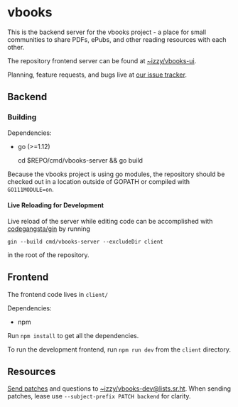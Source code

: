 # vbooks

This is the backend server for the vbooks project - a place for small 
communities to share PDFs, ePubs, and other reading resources with each other.

The repository frontend server can be found at 
[~izzy/vbooks-ui](https://git.sr.ht/~izzy/vbooks-ui).

Planning, feature requests, and bugs live at 
[our issue tracker](https://todo.sr.ht/~izzy/vbooks).


## Backend

### Building

Dependencies:
* go (>=1.12)

    cd $REPO/cmd/vbooks-server && go build

Because the vbooks project is using go modules, the repository should be checked
out in a location outside of GOPATH or compiled with `GO111MODULE=on`.

#### Live Reloading for Development

Live reload of the server while editing code can be accomplished with
[codegangsta/gin](https://github.com/codegangsta/gin) by running

    gin --build cmd/vbooks-server --excludeDir client

in the root of the repository.

## Frontend

The frontend code lives in `client/`

Dependencies:
* npm

Run `npm install` to get all the dependencies.


To run the development frontend, run `npm run dev` from the `client` directory.


## Resources

[Send patches](https://git-send-email.io/) and questions to
[~izzy/vbooks-dev@lists.sr.ht](https://lists.sr.ht/~izzy/vbooks-dev). When 
sending patches, lease use `--subject-prefix PATCH backend` for clarity.
